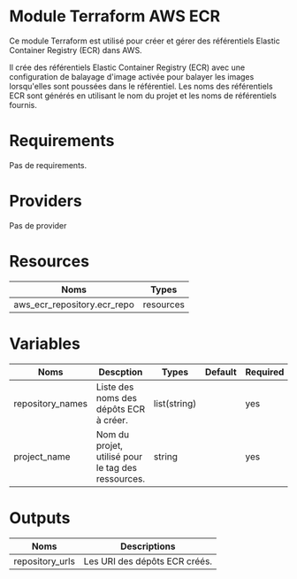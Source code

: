 # Module Terraform AWS ECR

Ce module Terraform est utilisé pour créer et gérer des référentiels Elastic Container Registry (ECR) dans AWS.

Il crée des référentiels Elastic Container Registry (ECR) avec une configuration de balayage d'image activée pour balayer les images lorsqu'elles sont poussées dans le référentiel.
Les noms des référentiels ECR sont générés en utilisant le nom du projet et les noms de référentiels fournis.

# Requirements
Pas  de requirements.

# Providers
Pas de provider

# Resources

| Noms |  Types|
| -------- | -------- | 
|  aws_ecr_repository.ecr_repo | resources | 


# Variables

| Noms| Descption |Types|Default|Required|
| -------- | -------- | -------- | -------- | ------- |
|repository_names | Liste des noms des dépôts ECR à créer. | list(string) |  | yes|
project_name | Nom du projet, utilisé pour le tag des ressources. |  string  |    | yes |

# Outputs

| Noms |  Descriptions|
| -------- | -------- | 
|  repository_urls | Les URI des dépôts ECR créés. | 